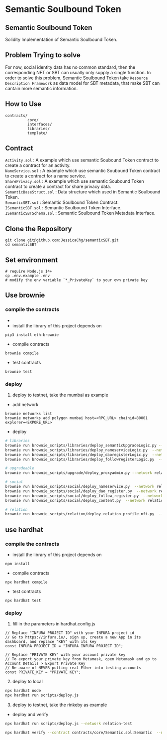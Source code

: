 # Semantic Soulbound Token
## Semantic Soulbound Token
Solidity Implementation of Semantic Soulbound Token.

## Problem Trying to solve
For now, social identity data has no common standard, then the corresponding NFT or SBT can usually only supply a single function.
In order to solve this problem, Semantic Soulbound Token take ``Resource Description Framework`` as data model for SBT metadata, that make SBT can cantain more semantic information.

## How to Use 
```
contracts/
          core/
          interfaces/
          libraries/
          template/
```

## Contract
``Activity.sol`` : A example which use semantic Soubound Token contract to create a contract for an activity. \
``NameService.sol`` : A example which use semantic Soubound Token contract to create a contract for a name service. \
``SharePrivacy.sol`` : A example which use semantic Soubound Token contract to create a contract for share privacy data. \
``SemanticBaseStruct.sol`` : Data structure which used in Semantic Soulbound Token. \
``SemanticSBT.sol`` : Semantic Soulbound Token Contract. \
``ISemanticSBT.sol`` : Semantic Soulbound Token Interface. \
``ISemanticSBTSchema.sol`` : Semantic Soulbound Token Metadata Interface.


## Clone the Repository
```
git clone git@github.com:JessicaChg/semanticSBT.git
cd semanticSBT
```

## Set environment


```shell
# require Node.js 14+
cp .env.example .env
# modify the env variable `*_PrivateKey` to your own private key

```

## Use brownie

### compile the contracts 
- 
- install the library of this project depends on
```
pip3 install eth-brownie
```
- compile contracts
```
brownie compile
```
- test contracts
```
brownie test
```

### deploy 

1. deploy to testnet, take the mumbai as example

+ add network
```shell
brownie networks list
brownie networks add polygon mumbai host=<RPC_URL> chainid=80001 explorer=<EXPORE_URL>
```

+ deploy
```sh
# libraries
brownie run brownie_scripts/libraries/deploy_semanticUpgradeLogic.py --network relation-test
brownie run brownie_scripts/libraries/deploy_nameserviceLogic.py  --network relation-test 
brownie run brownie_scripts/libraries/deploy_daoregisterLogic.py  --network relation-test 
brownie run brownie_scripts/libraries/deploy_followregisterLogic.py  --network relation-test 

# upgradeable
brownie run brownie_scripts/upgrade/deploy_proxyadmin.py --network relation-test

# social
brownie run brownie_scripts/social/deploy_nameservice.py  --network relation-test 
brownie run brownie_scripts/social/deploy_dao_register.py  --network relation-test 
brownie run brownie_scripts/social/deploy_follow_register.py  --network relation-test 
brownie run brownie_scripts/social/deploy_content.py  --network relation-test 

# relation
brownie run brownie_scripts/relation/deploy_relation_profile_nft.py  --network relation-test 
```



## use hardhat

### compile the contracts
- install the library of this project depends on
```
npm install
```
- compile contracts
```
npx hardhat compile
```
- test contracts
```
npx hardhat test
```

### deploy

1. fill in the parameters in  hardhat.config.js
```
// Replace "INFURA PROJECT ID" with your INFURA project id
// Go to https://infura.io/, sign up, create a new App in its dashboard, and replace "KEY" with its key
const INFURA_PROJECT_ID = "INFURA INFURA PROJECT ID";

// Replace "PRIVATE KEY" with your account private key
// To export your private key from Metamask, open Metamask and go to Account Details > Export Private Key
// Be aware of NEVER putting real Ether into testing accounts
const PRIVATE_KEY = "PRIVATE KEY";
```

2. deploy to local
```sh
npx hardhat node
npx hardhat run scripts/deploy.js

```

3. deploy to testnet, take the rinkeby as example

+ deploy and verify
```sh
npx hardhat run scripts/deploy.js --network relation-test

npx hardhat verify --contract contracts/core/Semantic.sol:Semantic  --network rinkeby <DEPLOYED_CONTRACT_ADDRESS>
```

